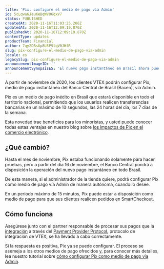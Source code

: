 ```yaml
---
title: 'Pix: configure el medio de pago vía Admin'
id: 5cLqwa6JeuKeBqWV06qxV7
status: PUBLISHED
createdAt: 2020-11-16T11:03:25.206Z
updatedAt: 2020-11-16T12:09:19.870Z
publishedAt: 2020-11-16T12:09:19.870Z
contentType: updates
productTeam: Financial
author: 7qy2DBsUp8U5P9lqV0JHfR
slug: pix-configure-el-medio-de-pago-via-admin
locale: es
legacySlug: pix-configure-el-medio-de-pago-via-admin
announcementImageID: ''
announcementSynopsisES: 'El nuevo pago instantáneo en Brasil ahora puede configurarse por el cliente en el Admin de VTEX.'
---
```


A partir de noviembre de 2020, los clientes VTEX podrán configurar Pix, medio de pago instantáneo del Banco Central de Brasil (Bacen), vía Admin. 

Pix es un medio de pago inédito en Brasil que estará disponible en todo el territorio nacional, permitiendo que los usuarios realicen transferencias bancarias en un máximo de 10 segundos, las 24 horas del día, los 7 días de la semana.

Esta novedad trae beneficios para los minoristas, y usted puede conocer todas estas ventajas en nuestro blog sobre [los impactos de Pix en el comercio electrónico](https://vtex.com/pt-br/blog/produto/pix-no-e-commerce/ "los impactos de Pix en el comercio eletrónico").

## ¿Qué cambió?

Hasta el mes de noviembre, Pix estaba funcionando solamente para hacer pruebas, pero a partir del día 16 de noviembre, el Banco Central pondrá a disposición la operación del nuevo pago instantáneo en todo Brasil.

De esta manera, si el administrador de la tienda quiere, podrá configurar Pix como medio de pago vía Admin de manera autónoma, cuando lo desee.

En un periodo máximo de 15 minutos, Pix puede estar a disposición como medio de pago para que sus clientes realicen pedidos en SmartCheckout.

## Cómo funciona

Asegúrese junto con el partner responsable de procesar sus pagos que la [integración](https://developers.vtex.com/vtex-developer-docs/docs/pix-instant-payments-in-brazil "integración") a través del [Payment Provider Protocol](https://developers.vtex.com/vtex-developer-docs/docs/payment-provider-protocol "Payment Provider Protocol"), protocolo de integración de VTEX, se ha llevado a cabo correctamente.

Si la respuesta es positiva, Pix ya se puede configurar. El proceso se asemeja a los otros medios de pago ofrecidos y, para conocer más detalles, lea nuestro tutorial sobre [cómo configurar Pix como medio de pago vía Admin](https://help.vtex.com/pt/tutorial/configurar-pix-como-meio-de-pagamento--5sbNavMSJY4jyLmLKRHiOf?&utm_source=autocomplete "cómo configurar Pix como medio de pago vía Admin").
